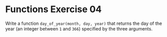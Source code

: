 # Functions Exercise 04

Write a function `day_of_year(month, day, year)` that returns the day of the year (an integer between `1` and `366`) specified by the three arguments.
